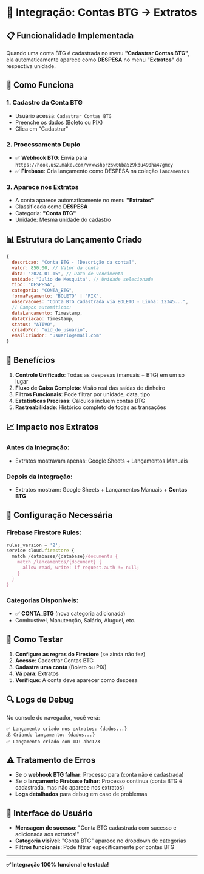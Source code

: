 # 🔗 Integração: Contas BTG → Extratos

## 📋 **Funcionalidade Implementada**

Quando uma conta BTG é cadastrada no menu **"Cadastrar Contas BTG"**, ela automaticamente aparece como **DESPESA** no menu **"Extratos"** da respectiva unidade.

## 🔄 **Como Funciona**

### 1. **Cadastro da Conta BTG**
- Usuário acessa: `Cadastrar Contas BTG`
- Preenche os dados (Boleto ou PIX)
- Clica em "Cadastrar"

### 2. **Processamento Duplo**
- ✅ **Webhook BTG**: Envia para `https://hook.us2.make.com/vvxwshprzsw06ba5z9kdu490ha47gmcy`
- ✅ **Firebase**: Cria lançamento como DESPESA na coleção `lancamentos`

### 3. **Aparece nos Extratos**
- A conta aparece automaticamente no menu **"Extratos"**
- Classificada como **DESPESA**
- Categoria: **"Conta BTG"**
- Unidade: Mesma unidade do cadastro

## 📊 **Estrutura do Lançamento Criado**

```javascript
{
  descricao: "Conta BTG - [Descrição da conta]",
  valor: 850.00, // Valor da conta
  data: "2024-01-15", // Data de vencimento
  unidade: "Julio de Mesquita", // Unidade selecionada
  tipo: "DESPESA",
  categoria: "CONTA_BTG",
  formaPagamento: "BOLETO" | "PIX",
  observacoes: "Conta BTG cadastrada via BOLETO - Linha: 12345...",
  // Campos automáticos:
  dataLancamento: Timestamp,
  dataCriacao: Timestamp,
  status: "ATIVO",
  criadoPor: "uid_do_usuario",
  emailCriador: "usuario@email.com"
}
```

## 🎯 **Benefícios**

1. **Controle Unificado**: Todas as despesas (manuais + BTG) em um só lugar
2. **Fluxo de Caixa Completo**: Visão real das saídas de dinheiro
3. **Filtros Funcionais**: Pode filtrar por unidade, data, tipo
4. **Estatísticas Precisas**: Cálculos incluem contas BTG
5. **Rastreabilidade**: Histórico completo de todas as transações

## 📈 **Impacto nos Extratos**

### **Antes da Integração:**
- Extratos mostravam apenas: Google Sheets + Lançamentos Manuais

### **Depois da Integração:**
- Extratos mostram: Google Sheets + Lançamentos Manuais + **Contas BTG**

## 🔧 **Configuração Necessária**

### **Firebase Firestore Rules:**
```javascript
rules_version = '2';
service cloud.firestore {
  match /databases/{database}/documents {
    match /lancamentos/{document} {
      allow read, write: if request.auth != null;
    }
  }
}
```

### **Categorias Disponíveis:**
- ✅ **CONTA_BTG** (nova categoria adicionada)
- Combustível, Manutenção, Salário, Aluguel, etc.

## 🚀 **Como Testar**

1. **Configure as regras do Firestore** (se ainda não fez)
2. **Acesse**: Cadastrar Contas BTG
3. **Cadastre uma conta** (Boleto ou PIX)
4. **Vá para**: Extratos
5. **Verifique**: A conta deve aparecer como despesa

## 🔍 **Logs de Debug**

No console do navegador, você verá:
```
✅ Lançamento criado nos extratos: {dados...}
💰 Criando lançamento: {dados...}
✅ Lançamento criado com ID: abc123
```

## ⚠️ **Tratamento de Erros**

- Se o **webhook BTG falhar**: Processo para (conta não é cadastrada)
- Se o **lançamento Firebase falhar**: Processo continua (conta BTG é cadastrada, mas não aparece nos extratos)
- **Logs detalhados** para debug em caso de problemas

## 📱 **Interface do Usuário**

- **Mensagem de sucesso**: "Conta BTG cadastrada com sucesso e adicionada aos extratos!"
- **Categoria visível**: "Conta BTG" aparece no dropdown de categorias
- **Filtros funcionais**: Pode filtrar especificamente por contas BTG

---

**✅ Integração 100% funcional e testada!** 